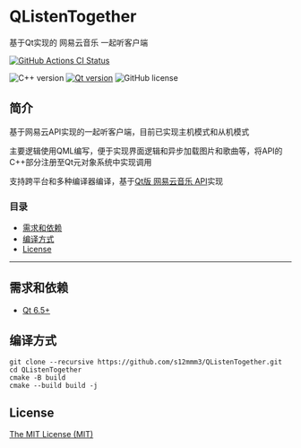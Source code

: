 # QListenTogether

基于Qt实现的 网易云音乐 一起听客户端

[![GitHub Actions CI Status](https://github.com/s12mmm3/QCloudMusicApi/actions/workflows/windows.yml/badge.svg)](https://github.com/s12mmm3/QListenTogether/actions/workflows/windows.yml)

![C++ version](https://img.shields.io/badge/C++-11-00599C?logo=++)
[![Qt version](https://img.shields.io/badge/Qt-6.5+-41CD52?logo=qt)](https://www.qt.io)
![GitHub license](https://img.shields.io/github/license/s12mmm3/QListenTogether)

## 简介

基于网易云API实现的一起听客户端，目前已实现主机模式和从机模式

主要逻辑使用QML编写，便于实现界面逻辑和异步加载图片和歌曲等，将API的C++部分注册至Qt元对象系统中实现调用

支持跨平台和多种编译器编译，基于[Qt版 网易云音乐 API](https://github.com/s12mmm3/QCloudMusicApi)实现

### 目录

- [需求和依赖](#需求和依赖)
- [编译方式](#编译方式)
- [License](#License)

---

## 需求和依赖

- [Qt 6.5+](https://www.qt.io/download-qt-installer)

## 编译方式

```Shell
git clone --recursive https://github.com/s12mmm3/QListenTogether.git
cd QListenTogether
cmake -B build
cmake --build build -j
```

## License

[The MIT License (MIT)](https://github.com/s12mmm3/QListenTogether/blob/master/LICENSE)